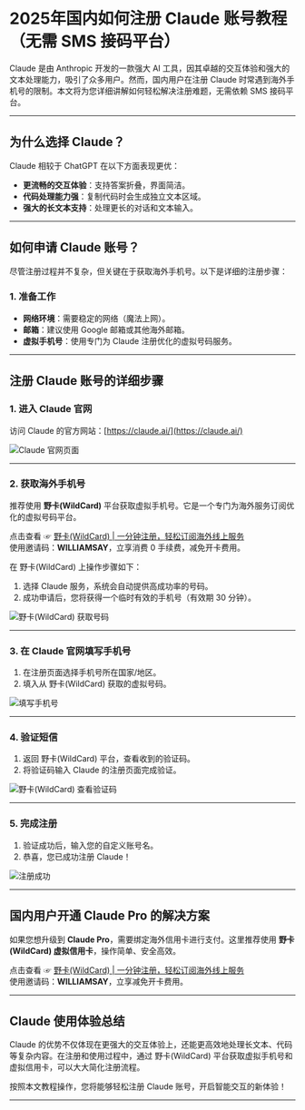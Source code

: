 # 2025年国内如何注册 Claude 账号教程（无需 SMS 接码平台）

Claude 是由 Anthropic 开发的一款强大 AI 工具，因其卓越的交互体验和强大的文本处理能力，吸引了众多用户。然而，国内用户在注册 Claude 时常遇到海外手机号的限制。本文将为您详细讲解如何轻松解决注册难题，无需依赖 SMS 接码平台。

---

## 为什么选择 Claude？

Claude 相较于 ChatGPT 在以下方面表现更优：

- **更流畅的交互体验**：支持答案折叠，界面简洁。
- **代码处理能力强**：复制代码时会生成独立文本区域。
- **强大的长文本支持**：处理更长的对话和文本输入。

---

## 如何申请 Claude 账号？

尽管注册过程并不复杂，但关键在于获取海外手机号。以下是详细的注册步骤：

### 1. 准备工作
- **网络环境**：需要稳定的网络（魔法上网）。
- **邮箱**：建议使用 Google 邮箱或其他海外邮箱。
- **虚拟手机号**：使用专门为 Claude 注册优化的虚拟号码服务。

---

## 注册 Claude 账号的详细步骤

### 1. 进入 Claude 官网
访问 Claude 的官方网站：[https://claude.ai/](https://claude.ai/)

![Claude 官网页面](https://picx.zhimg.com/80/v2-7220e9c3594ca11b16b69b0431c28d1a_1440w.png)

---

### 2. 获取海外手机号
推荐使用 **野卡(WildCard)** 平台获取虚拟手机号。它是一个专门为海外服务订阅优化的虚拟号码平台。

点击查看 ☞ [野卡(WildCard) | 一分钟注册，轻松订阅海外线上服务](https://yeka.ai/i/WILLIAMSAY)  
使用邀请码：**WILLIAMSAY**，立享消费 0 手续费，减免开卡费用。

在 野卡(WildCard) 上操作步骤如下：
1. 选择 Claude 服务，系统会自动提供高成功率的号码。
2. 成功申请后，您将获得一个临时有效的手机号（有效期 30 分钟）。

![野卡(WildCard) 获取号码](https://picx.zhimg.com/80/v2-c2e46fe39de6e2b17d9cb5a562c5cbf1_1440w.png)

---

### 3. 在 Claude 官网填写手机号
1. 在注册页面选择手机号所在国家/地区。
2. 填入从 野卡(WildCard) 获取的虚拟号码。

![填写手机号](https://picx.zhimg.com/80/v2-89d1396eb95973ec6e1607b5fd18d33c_1440w.png)

---

### 4. 验证短信
1. 返回 野卡(WildCard) 平台，查看收到的验证码。
2. 将验证码输入 Claude 的注册页面完成验证。

![野卡(WildCard) 查看验证码](https://picx.zhimg.com/80/v2-247b8d7a04a2ada515f834bb9ad87caa_1440w.png)

---

### 5. 完成注册
1. 验证成功后，输入您的自定义账号名。
2. 恭喜，您已成功注册 Claude！

![注册成功](https://picx.zhimg.com/80/v2-b40cc26f0c103d36020034440b770759_1440w.png)

---

## 国内用户开通 Claude Pro 的解决方案

如果您想升级到 **Claude Pro**，需要绑定海外信用卡进行支付。这里推荐使用 **野卡(WildCard) 虚拟信用卡**，操作简单、安全高效。

点击查看 ☞ [野卡(WildCard) | 一分钟注册，轻松订阅海外线上服务](https://yeka.ai/i/WILLIAMSAY)  
使用邀请码：**WILLIAMSAY**，立享减免开卡费用。

---

## Claude 使用体验总结

Claude 的优势不仅体现在更强大的交互体验上，还能更高效地处理长文本、代码等复杂内容。在注册和使用过程中，通过 野卡(WildCard) 平台获取虚拟手机号和虚拟信用卡，可以大大简化注册流程。

按照本文教程操作，您将能够轻松注册 Claude 账号，开启智能交互的新体验！

---
